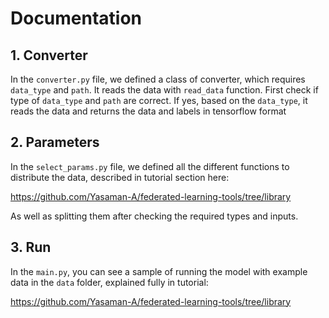 # Documentation

## 1. Converter

In the `converter.py` file, we defined a class of converter, which requires `data_type` and `path`.
It reads the data with `read_data` function. First check if type of `data_type` and `path` are correct. If yes, based on the `data_type`, it reads the data and returns the data and labels in tensorflow format

## 2. Parameters

In the `select_params.py` file, we defined all the different functions to distribute the data, described in tutorial section here:

https://github.com/Yasaman-A/federated-learning-tools/tree/library

As well as splitting them after checking the required types and inputs.

## 3. Run

In the `main.py`, you can see a sample of running the model with example data in the `data` folder, explained fully in tutorial:

https://github.com/Yasaman-A/federated-learning-tools/tree/library
